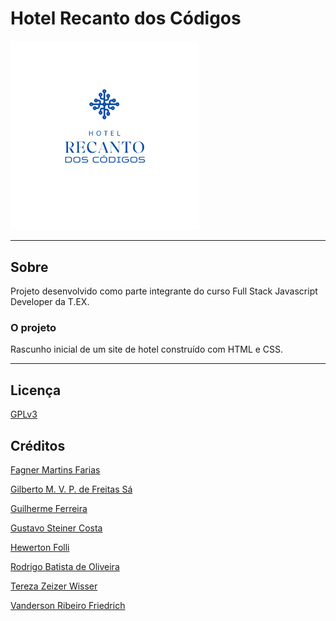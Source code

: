 # Hotel Recanto dos Códigos

<img src="public/images/Logo%20Hotel.jpeg" width="60%" alt="Logo Hotel Recanto dos Códigos"/>

---
## Sobre
Projeto desenvolvido como parte integrante do curso Full Stack Javascript Developer da T.EX.

### O projeto
Rascunho inicial de um site de hotel construído com HTML e CSS. 

---
## Licença
[GPLv3](https://choosealicense.com/licenses/gpl-3.0/)


## Créditos
[Fagner Martins Farias](https://github.com/ffagner)

[Gilberto M. V. P. de Freitas Sá](https://github.com/Gibasa)

[Guilherme Ferreira](https://github.com/devguiferreira)

[Gustavo Steiner Costa](https://github.com/GustaSteiner)

[Hewerton Folli](https://github.com/hewertonfl)

[Rodrigo Batista de Oliveira](https://github.com/roliveira22)

[Tereza Zeizer Wisser](https://github.com/Tetezw)

[Vanderson Ribeiro Friedrich](https://github.com/VaanRF)


